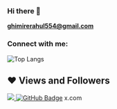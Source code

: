 ### Hi there 👋
 
**ghimirerahul554@gmail.com**
<h3 align="left">Connect with me:</h3>
 
![Top Langs](https://github-readme-stats.vercel.app/api/top-langs/?username=Rahulghimire&layout=compact)
 
## ❤ Views and Followers
<a href="https://github.com/Rahulghimire/github-profile-views-counter">
<img src="https://komarev.com/ghpvc/?username=Rahulghimire">
</a>
<a href="https://github.com/Rahulghimire?tab=followers"><img src="https://img.shields.io/github/followers/Rahulghimire?label=Followers&style=social" alt="GitHub Badge"></a>
x.com
 

